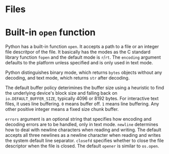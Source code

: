 # Files 

# Built-in `open` function
Python has a built-in function `open`. It accepts a path to a file or an integer file descritpor of the file. It basically has the modes as the C standard library function `fopen` and the default mode is `r`/`rt`. The `encoding` argument defaults to the platform unless specified and is only used in text mode.

Python distinguishes binary mode, which returns `bytes` objects without any decoding, and text mode, which returns `str` after decoding.

The default buffer policy deterimines the buffer size using a heuristic to find the underlying device's block size and falling back on `io.DEFAULT_BUFFER_SIZE`, typically 4096 or 8192 bytes. For interactive text files, it uses line buffering. `0` means buffer off. `1` means line buffering. Any other positive integer means a fixed size chunk buffer.

`errors` argument is an optional string that specifies how encoding and decoding errors are to be handled, only in text mode. `newline` determines how to deal with newline characters when reading and writing. The default accepts all three newlines as a newline character when reading and writes the system default line separator. `closefd` specifies whether to close the file descriptor when the file is closed. The default  `opener` is similar to `os.open`.
